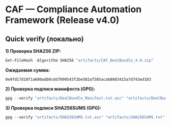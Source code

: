 # CAF — Compliance Automation Framework (Release v4.0)



## Quick verify (локально)

**1) Проверка SHA256 ZIP:**

```powershell
Get-FileHash -Algorithm SHA256 "artifacts/CAF_DealBundle_4.0.zip"
```

**Ожидаемая сумма:**

```text
0e9fd17d18f1a600adb0cdd7090543f2be502af585acab8603415a7d743ed103
```

**2) Проверка подписи манифеста (GPG):**

```powershell
gpg --verify "artifacts/DealBundle_Manifest.txt.asc" "artifacts/DealBundle_Manifest.txt"
```

**3) Проверка подписи SHA256SUMS (GPG):**

```powershell
gpg --verify "artifacts/SHA256SUMS.txt.asc" "artifacts/SHA256SUMS.txt"
```

